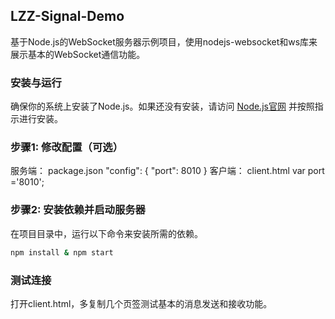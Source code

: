 ## LZZ-Signal-Demo
基于Node.js的WebSocket服务器示例项目，使用nodejs-websocket和ws库来展示基本的WebSocket通信功能。

### 安装与运行

确保你的系统上安装了Node.js。如果还没有安装，请访问 [Node.js官网](https://nodejs.org/) 并按照指示进行安装。

### 步骤1: 修改配置（可选）
服务端： package.json
"config": {
  "port": 8010
}
客户端： client.html
var port ='8010';

### 步骤2: 安装依赖并启动服务器
在项目目录中，运行以下命令来安装所需的依赖。

```bash
npm install & npm start
```
### 测试连接
打开client.html，多复制几个页签测试基本的消息发送和接收功能。
